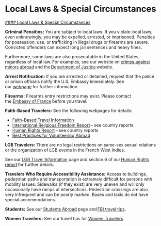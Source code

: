 # Local Laws & Special Circumstances

[#### Local Laws & Special Circumstances](javascript:void(0); "Local Laws & Special Circumstances")

**Criminal Penalties:** You are subject to local laws. If you violate local laws, even unknowingly, you may be expelled, arrested, or imprisoned. Penalties for possession, use, or trafficking in illegal drugs or firearms are severe. Convicted offenders can expect long jail sentences and heavy fines.  
  
Furthermore, some laws are also prosecutable in the United States, regardless of local law. For examples, see our website on [crimes against minors abroad](https://travel.state.gov/content/travel/en/international-travel/emergencies/arrest-detention/crimes-against-minors.html) and the [Department of Justice](https://www.justice.gov/criminal-ceos) website.  
  
**Arrest Notification:** If you are arrested or detained, request that the police or prison officials notify the U.S. Embassy immediately. See our [webpage](https://travel.state.gov/content/travel/en/international-travel/emergencies/arrest-detention.html) for further information.

**Firearms:** Firearms entry restrictions may exist. Please contact the [Embassy of France](https://franceintheus.org/) before you travel.

**Faith-Based Travelers:** See the following webpages for details:

* [Faith-Based Travel Information](https://travel.state.gov/content/passports/en/go/faith-based-travel.html)
* [International Religious Freedom Report](https://www.state.gov/reports/2022-report-on-international-religious-freedom/) – see country reports
* [Huma](https://www.state.gov/reports/2022-country-reports-on-human-rights-practices/)[n Rights Report](https://www.state.gov/reports/2022-country-reports-on-human-rights-practices/) – see country reports
* [Best Practices for Volunteering Abroad](https://travel.state.gov/content/passports/en/go/volunteer.html)

**LGB Travelers:** There are no legal restrictions on same-sex sexual relations or the organization of LGB events in the French West Indies.   
  
See our [LGB Travel Information](https://travel.state.gov/content/travel/en/international-travel/before-you-go/travelers-with-special-considerations/lgbti.html) page and section 6 of our [Human Rights report](https://www.state.gov/reports/2022-country-reports-on-human-rights-practices/) for further details.  
  
**Travelers Who Require Accessibility Assistance:** Access to buildings, pedestrian paths and transportation is extremely difficult for persons with mobility issues. Sidewalks (if they exist) are very uneven and will only occasionally have ramps at intersections. Pedestrian crossings are also very infrequent and can be poorly marked. Buses and taxis do not have special accommodations.

**Students:** See our [Students Abroad](https://travel.state.gov/content/travel/en/international-travel/before-you-go/travelers-with-special-considerations/students.html) page and [FBI travel tips](https://www.fbi.gov/file-repository/student-travel-brochure-pdf.pdf/view).

**Women Travelers:** See our travel tips for [Women Travelers](https://travel.state.gov/content/travel/en/international-travel/before-you-go/travelers-with-special-considerations/women-travelers.html).